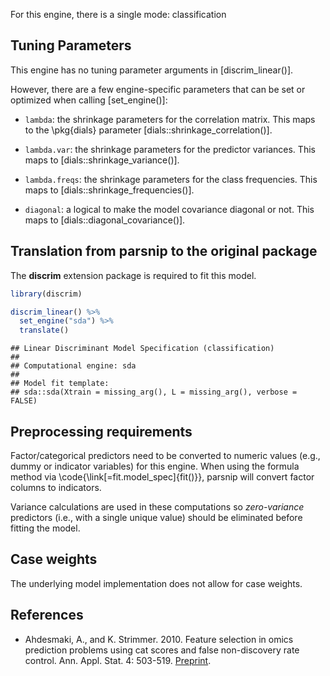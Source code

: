 


For this engine, there is a single mode: classification

## Tuning Parameters

This engine has no tuning parameter arguments in [discrim_linear()]. 

However, there are a few engine-specific parameters that can be set or optimized when calling [set_engine()]:

* `lambda`: the shrinkage parameters for the correlation matrix. This maps to the \pkg{dials} parameter [dials::shrinkage_correlation()].

* `lambda.var`: the shrinkage parameters for the predictor variances. This maps to [dials::shrinkage_variance()].

* `lambda.freqs`: the shrinkage parameters for the class frequencies. This maps to [dials::shrinkage_frequencies()].

* `diagonal`: a logical to make the model covariance diagonal or not. This maps to [dials::diagonal_covariance()].

## Translation from parsnip to the original package

The **discrim** extension package is required to fit this model.


```r
library(discrim)

discrim_linear() %>% 
  set_engine("sda") %>% 
  translate()
```

```
## Linear Discriminant Model Specification (classification)
## 
## Computational engine: sda 
## 
## Model fit template:
## sda::sda(Xtrain = missing_arg(), L = missing_arg(), verbose = FALSE)
```

## Preprocessing requirements


Factor/categorical predictors need to be converted to numeric values (e.g., dummy or indicator variables) for this engine. When using the formula method via \\code{\\link[=fit.model_spec]{fit()}}, parsnip will convert factor columns to indicators.


Variance calculations are used in these computations so _zero-variance_ predictors (i.e., with a single unique value) should be eliminated before fitting the model. 



## Case weights


The underlying model implementation does not allow for case weights. 

## References

 - Ahdesmaki, A., and K. Strimmer. 2010. Feature selection in omics prediction problems using cat scores and false non-discovery rate control. Ann. Appl. Stat. 4: 503-519. [Preprint](https://arxiv.org/abs/0903.2003).
